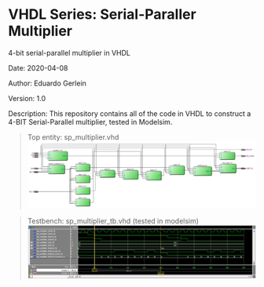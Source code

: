 # VHDL Series: Serial-Paraller Multiplier 
4-bit serial-parallel multiplier in VHDL

Date: 2020-04-08

Author: Eduardo Gerlein

Version: 1.0 

Description:
This repository contains all of the code in VHDL to construct a  4-BIT Serial-Parallel multiplier, tested in Modelsim.
 
> Top entity: sp_multiplier.vhd
> ![banner](rtl.jpg)

> Testbench: sp_multiplier_tb.vhd (tested in modelsim)
> ![banner](sim.jpg)
